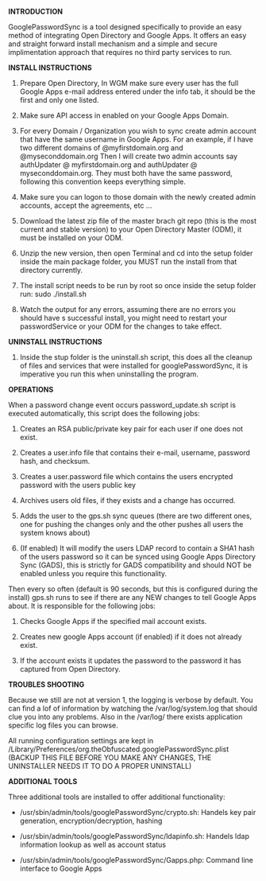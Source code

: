 **INTRODUCTION**

GooglePasswordSync is a tool designed specifically to provide an easy method of integrating Open Directory and Google Apps. It offers an easy and straight forward install mechanism and a simple and secure implimentation approach that requires no third party services to run.

**INSTALL INSTRUCTIONS**

1. Prepare Open Directory, In WGM make sure every user has the full Google Apps e-mail address entered under the info tab, it should be the first and only one listed.

2. Make sure API access in enabled on your Google Apps Domain.

3. For every Domain / Organization you wish to sync create admin account that have the same username in Google Apps. For an example, if I have two different domains of @myfirstdomain.org and @myseconddomain.org Then I will create two admin accounts say authUpdater @ myfirstdomain.org and authUpdater @ myseconddomain.org. They must both have the same password, following this convention keeps everything simple.

4. Make sure you can logon to those domain with the newly created admin accounts, accept the agreements, etc ...

5. Download the latest zip file of the master brach git repo (this is the most current and stable version) to your Open Directory Master (ODM), it must be installed on your ODM.

6. Unzip the new version, then open Terminal and cd into the setup folder inside the main package folder, you MUST run the install from that directory currently.

7. The install script needs to be run by root so once inside the setup folder run: sudo ./install.sh

8. Watch the output for any errors, assuming there are no errors you should have s successful install, you might need to restart your passwordService or your ODM for the changes to take effect.


**UNINSTALL INSTRUCTIONS**

1. Inside the stup folder is the uninstall.sh script, this does all the cleanup of files and services that were installed for googlePasswordSync, it is imperative you run this when uninstalling the program.


**OPERATIONS**

When a password change event occurs password_update.sh script is executed automatically, this script does the following jobs:

1. Creates an RSA public/private key pair for each user if one does not exist.

2. Creates a user.info file that contains their e-mail, username, password hash, and checksum.

3. Creates a user.password file which contains the users encrypted password with the users public key

4. Archives users old files, if they exists and a change has occurred.

5. Adds the user to the gps.sh sync queues (there are two different ones, one for pushing the changes only and the other pushes all users the system knows about)

6. (If enabled) It will modify the users LDAP record to contain a SHA1 hash of the users password so it can be synced using Google Apps Directory Sync (GADS), this is strictly for GADS compatibility and should NOT be enabled unless you require this functionality.

Then every so often (default is 90 seconds, but this is configured during the install) gps.sh runs to see if there are any NEW changes to tell Google Apps about. It is responsible for the following jobs:
1. Checks Google Apps if the specified mail account exists.

2. Creates new google Apps account (if enabled) if it does not already exist.

3. If the account exists it updates the password to the password it has captured from Open Directory.


**TROUBLES SHOOTING**

Because we still are not at version 1, the logging is verbose by default. You can find a lof of information by watching the /var/log/system.log that should clue you into any problems. Also in the /var/log/ there exists application specific log files you can browse.

All running configuration settings are kept in /Library/Preferences/org.theObfuscated.googlePasswordSync.plist
(BACKUP THIS FILE BEFORE YOU MAKE ANY CHANGES, THE UNINSTALLER NEEDS IT TO DO A PROPER UNINSTALL)


**ADDITIONAL TOOLS**

Three additional tools are installed to offer additional functionality:

- /usr/sbin/admin/tools/googlePasswordSync/crypto.sh: Handels key pair generation, encryption/decryption, hashing

- /usr/sbin/admin/tools/googlePasswordSync/ldapinfo.sh: Handels ldap information lookup as well as account status

- /usr/sbin/admin/tools/googlePasswordSync/Gapps.php: Command line interface to Google Apps



